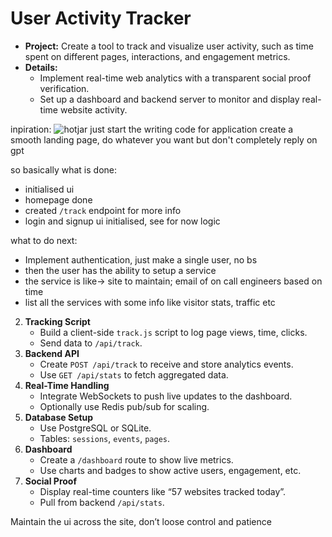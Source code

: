 # User Activity Tracker

- **Project:** Create a tool to track and visualize user activity, such as time spent on different pages, interactions, and engagement metrics.
- **Details:**
  - Implement real-time web analytics with a transparent social proof verification.
  - Set up a dashboard and backend server to monitor and display real-time website activity.

inpiration: ![hotjar](https://www.hotjar.com/)
just start the writing code for application
create a smooth landing page, do whatever you want but don't completely reply on
gpt

so basically what is done:
- initialised ui
- homepage done
- created `/track` endpoint for more info
- login and signup ui initialised, see for now logic

what to do next:
- Implement authentication, just make a single user, no bs
- then the user has the ability to setup a service
- the service is like-> site to maintain; email of on call engineers based on time
- list all the services with some info like visitor stats, traffic etc


2. **Tracking Script**
   - Build a client-side `track.js` script to log page views, time, clicks.
   - Send data to `/api/track`.
3. **Backend API**
   - Create `POST /api/track` to receive and store analytics events.
   - Use `GET /api/stats` to fetch aggregated data.
4. **Real-Time Handling**
   - Integrate WebSockets to push live updates to the dashboard.
   - Optionally use Redis pub/sub for scaling.
5. **Database Setup**
   - Use PostgreSQL or SQLite.
   - Tables: `sessions`, `events`, `pages`.
6. **Dashboard**
   - Create a `/dashboard` route to show live metrics.
   - Use charts and badges to show active users, engagement, etc.
7. **Social Proof**
   - Display real-time counters like “57 websites tracked today”.
   - Pull from backend `/api/stats`.

Maintain the ui across the site, don’t loose control and patience
